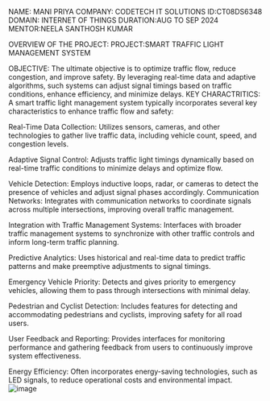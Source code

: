 NAME: MANI PRIYA
COMPANY: CODETECH IT SOLUTIONS
ID:CT08DS6348
DOMAIN: INTERNET OF THINGS
DURATION:AUG TO SEP 2024
MENTOR:NEELA SANTHOSH KUMAR

OVERVIEW OF THE PROJECT:
PROJECT:SMART TRAFFIC LIGHT MANAGEMENT SYSTEM

OBJECTIVE:
       The ultimate objective is to optimize traffic flow, reduce congestion, and improve safety.
By leveraging real-time data and adaptive algorithms, such systems can adjust signal timings based on traffic conditions, enhance efficiency, and minimize delays.
KEY CHARACTRITICS:
A smart traffic light management system typically incorporates several key characteristics to enhance traffic flow and safety:

Real-Time Data Collection: Utilizes sensors, cameras, and other technologies to gather live traffic data, including vehicle count, speed, and congestion levels.

Adaptive Signal Control: Adjusts traffic light timings dynamically based on real-time traffic conditions to minimize delays and optimize flow.

Vehicle Detection: Employs inductive loops, radar, or cameras to detect the presence of vehicles and adjust signal phases accordingly.
Communication Networks: Integrates with communication networks to coordinate signals across multiple intersections, improving overall traffic management.

Integration with Traffic Management Systems: Interfaces with broader traffic management systems to synchronize with other traffic controls and inform long-term traffic planning.

Predictive Analytics: Uses historical and real-time data to predict traffic patterns and make preemptive adjustments to signal timings.

Emergency Vehicle Priority: Detects and gives priority to emergency vehicles, allowing them to pass through intersections with minimal delay.

Pedestrian and Cyclist Detection: Includes features for detecting and accommodating pedestrians and cyclists, improving safety for all road users.

User Feedback and Reporting: Provides interfaces for monitoring performance and gathering feedback from users to continuously improve system effectiveness.

Energy Efficiency: Often incorporates energy-saving technologies, such as LED signals, to reduce operational costs and environmental impact.
![image](https://github.com/user-attachments/assets/d3c9ae7e-c7c8-44ef-a614-6d7b1528fb20)

